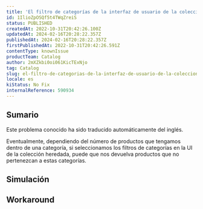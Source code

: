 ```yaml
---
title: 'El filtro de categorías de la interfaz de usuario de la colección heredada selecciona productos erróneamente en la colección.'
id: 1IlioZpOSQf5t4TWqZreiS
status: PUBLISHED
createdAt: 2022-10-31T20:42:26.100Z
updatedAt: 2024-02-16T20:28:22.357Z
publishedAt: 2024-02-16T20:28:22.357Z
firstPublishedAt: 2022-10-31T20:42:26.591Z
contentType: knownIssue
productTeam: Catalog
author: 2mXZkbi0oi061KicTExNjo
tag: Catalog
slug: el-filtro-de-categorias-de-la-interfaz-de-usuario-de-la-coleccion-heredada-selecciona-productos-erroneamente-en-la-coleccion
locale: es
kiStatus: No Fix
internalReference: 590934
---
```


## Sumario

<div class="alert alert-info">
  <p>Este problema conocido ha sido traducido automáticamente del inglés.</p>
</div>


Eventualmente, dependiendo del número de productos que tengamos dentro de una categoría, si seleccionamos los filtros de categorías en la UI de la colección heredada, puede que nos devuelva productos que no pertenezcan a estas categorías.


##

## Simulación



## Workaround



